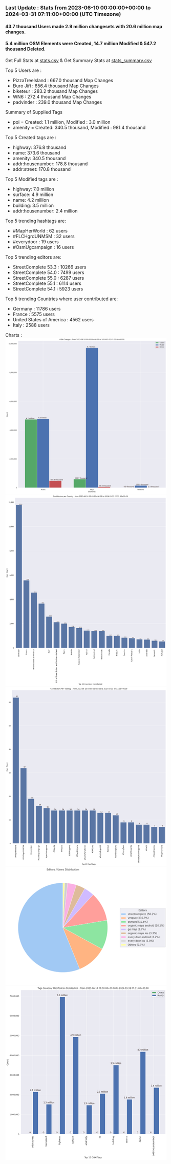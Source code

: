 ### Last Update : Stats from 2023-06-10 00:00:00+00:00 to 2024-03-31 07:11:00+00:00 (UTC Timezone)

#### 43.7 thousand Users made 2.9 million changesets with 20.6 million map changes.
#### 5.4 million OSM Elements were Created, 14.7 million Modified & 547.2 thousand Deleted.
Get Full Stats at [stats.csv](/stats/fieldmappers/Daily/stats.csv)
 & Get Summary Stats at [stats_summary.csv](/stats/fieldmappers/Daily/stats_summary.csv)

Top 5 Users are : 
- PizzaTreeIsland : 667.0 thousand Map Changes
- Đuro Jiří : 656.4 thousand Map Changes
- biketeur : 283.2 thousand Map Changes
- WN6 : 272.4 thousand Map Changes
- padvinder : 239.0 thousand Map Changes

Summary of Supplied Tags
- poi = Created: 1.1 million, Modified : 3.0 million
- amenity = Created: 340.5 thousand, Modified : 981.4 thousand


Top 5 Created tags are :
- highway: 376.8 thousand
- name: 373.6 thousand
- amenity: 340.5 thousand
- addr:housenumber: 178.8 thousand
- addr:street: 170.8 thousand


Top 5 Modified tags are :
- highway: 7.0 million
- surface: 4.9 million
- name: 4.2 million
- building: 3.5 million
- addr:housenumber: 2.4 million


Top 5 trending hashtags are:
- #MapHerWorld : 62 users
- #FLCHgrdUNMSM : 32 users
- #everydoor : 19 users
- #OsmUgcampaign : 16 users


Top 5 trending editors are:
- StreetComplete 53.3 : 10266 users
- StreetComplete 54.0 : 7499 users
- StreetComplete 55.0 : 6287 users
- StreetComplete 55.1 : 6114 users
- StreetComplete 54.1 : 5923 users


Top 5 trending Countries where user contributed are:
- Germany : 11786 users
- France : 5575 users
- United States of America : 4562 users
- Italy : 2588 users


 Charts : 
![Alt text](./stats_osm_changes.png) 
![Alt text](./stats_users_per_country.png) 
![Alt text](./stats_users_per_hashtag.png) 
![Alt text](./stats_editors_pie_chart.png) 
![Alt text](./stats_tags.png) 
